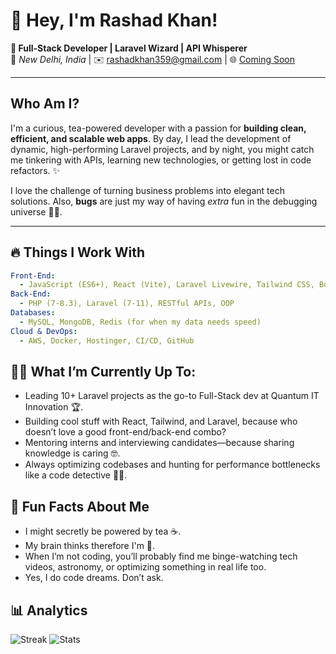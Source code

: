 # 👋 Hey, I'm Rashad Khan!

**🚀 Full-Stack Developer | Laravel Wizard | API Whisperer**  
📍 _New Delhi, India_ | ✉️ [rashadkhan359@gmail.com](mailto:rashadkhan359@gmail.com) | 🌐 [Coming Soon](#) 

---

## Who Am I?

I'm a curious, tea-powered developer with a passion for **building clean, efficient, and scalable web apps**. By day, I lead the development of dynamic, high-performing Laravel projects, and by night, you might catch me tinkering with APIs, learning new technologies, or getting lost in code refactors. ✨

I love the challenge of turning business problems into elegant tech solutions. Also, **bugs** are just my way of having _extra_ fun in the debugging universe 🐛🚀.

---

## 🔥 Things I Work With

```yaml
Front-End: 
  - JavaScript (ES6+), React (Vite), Laravel Livewire, Tailwind CSS, Bootstrap
Back-End: 
  - PHP (7-8.3), Laravel (7-11), RESTful APIs, OOP 
Databases: 
  - MySQL, MongoDB, Redis (for when my data needs speed)
Cloud & DevOps: 
  - AWS, Docker, Hostinger, CI/CD, GitHub
```


## 👨‍💻 What I’m Currently Up To:
  - Leading 10+ Laravel projects as the go-to Full-Stack dev at Quantum IT Innovation 🏆.
  - Building cool stuff with React, Tailwind, and Laravel, because who doesn’t love a good front-end/back-end combo?
  - Mentoring interns and interviewing candidates—because sharing knowledge is caring 🤓.
  - Always optimizing codebases and hunting for performance bottlenecks like a code detective 🕵️‍♂️.

## 🌱 Fun Facts About Me
- I might secretly be powered by tea ☕.
- My brain thinks therefore I'm 🧠.
- When I’m not coding, you’ll probably find me binge-watching tech videos, astronomy, or optimizing something in real life too.
- Yes, I do code dreams. Don’t ask.

## 📊 Analytics
![Streak](https://github-readme-streak-stats.herokuapp.com/?user=rashadkhan359&theme=vue-dark&hide_border=true)
![Stats](https://github-readme-stats.vercel.app/api?username=rashadkhan359&show_icons=true&theme=radical)
